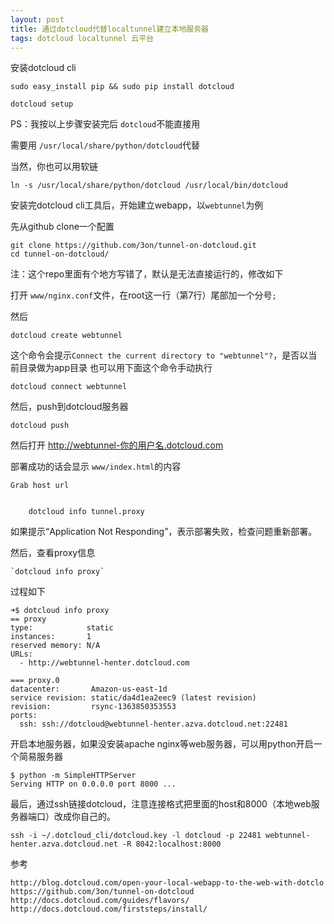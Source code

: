 ```yaml
---
layout: post
title: 通过dotcloud代替localtunnel建立本地服务器
tags: dotcloud localtunnel 云平台
---
```



安装dotcloud cli

	sudo easy_install pip && sudo pip install dotcloud
	
	dotcloud setup

PS：我按以上步骤安装完后 `dotcloud`不能直接用

需要用 `/usr/local/share/python/dotcloud`代替

当然，你也可以用软链

	ln -s /usr/local/share/python/dotcloud /usr/local/bin/dotcloud
	

安装完dotcloud cli工具后，开始建立webapp，以`webtunnel`为例

先从github clone一个配置
	
	git clone https://github.com/3on/tunnel-on-dotcloud.git
	cd tunnel-on-dotcloud/
注：这个repo里面有个地方写错了，默认是无法直接运行的，修改如下

打开 `www/nginx.conf`文件，在root这一行（第7行）尾部加一个分号`;`


然后
	
	dotcloud create webtunnel

这个命令会提示`Connect the current directory to "webtunnel"?`，是否以当前目录做为app目录
也可以用下面这个命令手动执行
	
	dotcloud connect webtunnel
	
然后，push到dotcloud服务器

	dotcloud push

然后打开 http://webtunnel-你的用户名.dotcloud.com 

部署成功的话会显示 `www/index.html`的内容
	
	Grab host url


		dotcloud info tunnel.proxy


	

如果提示“Application Not Responding”，表示部署失败，检查问题重新部署。


然后，查看proxy信息

	`dotcloud info proxy`
	
过程如下

	➜$ dotcloud info proxy
	== proxy
	type:            static
	instances:       1
	reserved memory: N/A
	URLs:
	  - http://webtunnel-henter.dotcloud.com
	
	=== proxy.0
	datacenter:       Amazon-us-east-1d
	service revision: static/da4d1ea2eec9 (latest revision)
	revision:         rsync-1363850353553
	ports:
	  ssh: ssh://dotcloud@webtunnel-henter.azva.dotcloud.net:22481

开启本地服务器，如果没安装apache nginx等web服务器，可以用python开启一个简易服务器
	
	$ python -m SimpleHTTPServer
	Serving HTTP on 0.0.0.0 port 8000 ...
	
	
最后，通过ssh链接dotcloud，注意连接格式把里面的host和8000（本地web服务器端口）改成你自己的。

	ssh -i ~/.dotcloud_cli/dotcloud.key -l dotcloud -p 22481 webtunnel-henter.azva.dotcloud.net -R 8042:localhost:8000
	

参考

	http://blog.dotcloud.com/open-your-local-webapp-to-the-web-with-dotclo
	https://github.com/3on/tunnel-on-dotcloud
	http://docs.dotcloud.com/guides/flavors/
	http://docs.dotcloud.com/firststeps/install/